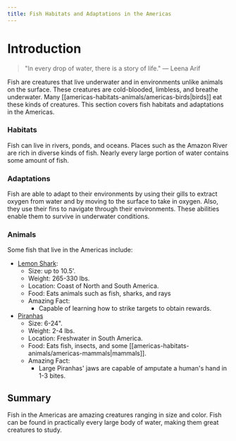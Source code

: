 ```yaml
---
title: Fish Habitats and Adaptations in the Americas
---
```

# Introduction

>"In every drop of water, there is a story of life."
>— Leena Arif

Fish are creatures that live underwater and in environments unlike animals on the surface. These creatures are cold-blooded, limbless, and breathe underwater. Many [[americas-habitats-animals/americas-birds|birds]] eat these kinds of creatures. This section covers fish habitats and adaptations in the Americas.
### Habitats

Fish can live in rivers, ponds, and oceans. Places such as the Amazon River are rich in diverse kinds of fish. Nearly every large portion of water contains some amount of fish.
### Adaptations

Fish are able to adapt to their environments by using their gills to extract oxygen from water and by moving to the surface to take in oxygen. Also, they use their fins to navigate through their environments. These abilities enable them to survive in underwater conditions.
### Animals

Some fish that live in the Americas include:  

- [Lemon Shark](https://th.bing.com/th/id/R.913385d40b24f4494d2c2b0bf94aeb4a?rik=CKf6ijkBvi0XSg&pid=ImgRaw&r=0):
	- Size: up to 10.5'.
	- Weight: 265-330 lbs.
	- Location: Coast of North and South America.
	- Food: Eats animals such as fish, sharks, and rays
	- Amazing Fact: 
		- Capable of learning how to strike targets to obtain rewards.
- [Piranhas](https://media.istockphoto.com/photos/flock-of-piranhas-swim-nature-wildlife-picture-id539057469?k=6&m=539057469&s=612x612&w=0&h=tTiE3--WX_cIZ3eh6zFEkOeF9A1Tbf_evQLhm-2Tgtk=)
	- Size: 6-24".
	- Weight: 2-4 lbs.
	- Location: Freshwater in South America.
	- Food: Eats fish, insects, and some [[americas-habitats-animals/americas-mammals|mammals]].
	- Amazing Fact: 
		- Large Piranhas' jaws are capable of amputate a human's hand in 1-3 bites.
## Summary

Fish in the Americas are amazing creatures ranging in size and color. Fish can be found in practically every large body of water, making them great creatures to study.